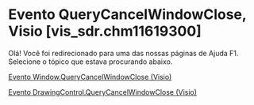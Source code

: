 
# Evento QueryCancelWindowClose, Visio [vis_sdr.chm11619300]

Olá! Você foi redirecionado para uma das nossas páginas de Ajuda F1. Selecione o tópico que estava procurando abaixo.

[Evento Window.QueryCancelWindowClose (Visio)](http://msdn.microsoft.com/library/42b2533a-7958-affc-c722-8b15a396908f%28Office.15%29.aspx)

[Evento DrawingControl.QueryCancelWindowClose (Visio)](http://msdn.microsoft.com/library/31f05b80-d536-3188-92d0-f2750b79771d%28Office.15%29.aspx)

